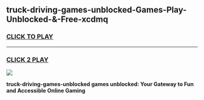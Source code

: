 
## truck-driving-games-unblocked-Games-Play-Unblocked-&-Free-xcdmq
<h3>
<a href="https://premium76.site?title=truck-driving-games-unblocked&ref=24A">CLICK TO PLAY</a></h3>
<hr>

<h3>
<a href="https://premium76.site?title=truck-driving-games-unblocked&ref=24A">CLICK 2 PLAY</a>
  
</h3>

<a href="https://premium76.site?title=truck-driving-games-unblocked&ref=24A"><img src="https://clearcache.store/games.png"></a>


**truck-driving-games-unblocked games unblocked: Your Gateway to Fun and Accessible Online Gaming**
